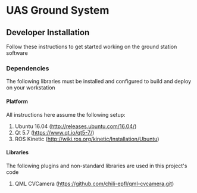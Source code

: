 # UAS Ground System

## Developer Installation
Follow these instructions to get started working on the ground station software

### Dependencies
The following libraries must be installed and configured to build and deploy on your workstation

#### Platform
All instructions here assume the following setup:

1. Ubuntu 16.04 (http://releases.ubuntu.com/16.04/)
2. Qt 5.7 (https://www.qt.io/qt5-7/)
3. ROS Kinetic (http://wiki.ros.org/kinetic/Installation/Ubuntu)

#### Libraries
The following plugins and non-standard libraries are used in this project's code

1. QML CVCamera (https://github.com/chili-epfl/qml-cvcamera.git)


